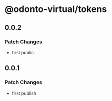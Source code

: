 # @odonto-virtual/tokens

## 0.0.2

### Patch Changes

- first public

## 0.0.1

### Patch Changes

- first publish
